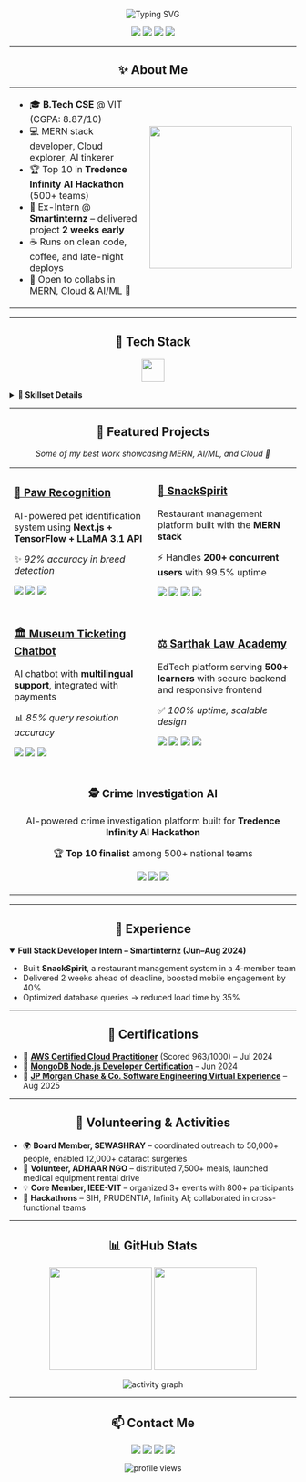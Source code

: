 <!-- GITHUB PROFILE README: Sarthak Ray -->

<p align="center">
  <img src="https://readme-typing-svg.herokuapp.com?font=Fira+Code&size=28&pause=1000&color=00C853&center=true&vCenter=true&width=750&lines=Hey+👋,+I'm+Sarthak+Ray;Full+Stack+Developer+%7C+Cloud+%7C+AI/ML;Hackathon+Enthusiast+%7C+Problem+Solver;Welcome+to+my+GitHub+Universe!" alt="Typing SVG" />
</p>


<p align="center">
  <a href="mailto:raysarthak26@gmail.com"><img src="https://img.shields.io/badge/Email-D14836?style=for-the-badge&logo=gmail&logoColor=white"/></a>
  <a href="https://linkedin.com/in/sarthak-ray-683910256"><img src="https://img.shields.io/badge/LinkedIn-0077B5?style=for-the-badge&logo=linkedin&logoColor=white"/></a>
  <a href="https://sarthakray.me"><img src="https://img.shields.io/badge/Portfolio-000000?style=for-the-badge&logo=vercel&logoColor=white"/></a>
  <a href="https://github.com/SarthakRay26"><img src="https://img.shields.io/badge/GitHub-181717?style=for-the-badge&logo=github&logoColor=white"/></a>
</p>

---

<h2 align="center">✨ About Me</h2>

<table align="center">
<tr>
<td>

- 🎓 **B.Tech CSE** @ VIT (CGPA: 8.87/10)  
- 💻 MERN stack developer, Cloud explorer, AI tinkerer  
- 🏆 Top 10 in **Tredence Infinity AI Hackathon** (500+ teams)  
- 💼 Ex-Intern @ **Smartinternz** – delivered project **2 weeks early**  
- ☕ Runs on clean code, coffee, and late-night deploys  
- 🤝 Open to collabs in MERN, Cloud & AI/ML 🚀  

</td>
<td>
  <img src="https://media.giphy.com/media/L1R1tvI9svkIWwpVYr/giphy.gif" width="250"/>
</td>
</tr>
</table>

---

<h2 align="center">🚀 Tech Stack</h2>

<p align="center">
  <img src="https://skillicons.dev/icons?i=js,react,nextjs,nodejs,express,mongodb,python,java,cpp,aws,mysql,git,github,html,css,vscode,docker" height="40"/>
</p>

<details>
<summary><b>🧰 Skillset Details</b></summary>

<p>

Languages: C, C++, Python, Java, JavaScript, HTML5, CSS3
Frameworks: React.js, Next.js, Express.js, Node.js, TensorFlow, Tailwind CSS
Cloud/Database: AWS (EC2, S3, Lambda), MongoDB, MySQL, Heroku, Vercel
Dev Tools: Git, GitHub, Postman, Vite, VS Code, Docker (basic)


</p>
</details>

---

<h2 align="center">🌟 Featured Projects</h2>

<p align="center">
  <i>Some of my best work showcasing MERN, AI/ML, and Cloud 🚀</i>
</p>

<table>
  <tr>
    <td width="50%">
      <h3><a href="https://pawrecognition.vercel.app/">🐾 Paw Recognition</a></h3>
      <p>AI-powered pet identification system using <b>Next.js + TensorFlow + LLaMA 3.1 API</b></p>
      <p>✨ <i>92% accuracy in breed detection</i></p>
      <p>
        <img src="https://img.shields.io/badge/Next.js-black?style=flat&logo=next.js"/>
        <img src="https://img.shields.io/badge/TensorFlow-orange?style=flat&logo=tensorflow"/>
        <img src="https://img.shields.io/badge/LLaMA-3.1-blueviolet"/>
      </p>
    </td>
    <td width="50%">
      <h3><a href="https://github.com/SarthakRay26/SBFoods-SmartInternz">🍴 SnackSpirit</a></h3>
      <p>Restaurant management platform built with the <b>MERN stack</b></p>
      <p>⚡ Handles <b>200+ concurrent users</b> with 99.5% uptime</p>
      <p>
        <img src="https://img.shields.io/badge/MongoDB-4ea94b?style=flat&logo=mongodb&logoColor=white"/>
        <img src="https://img.shields.io/badge/Express.js-000000?style=flat&logo=express&logoColor=white"/>
        <img src="https://img.shields.io/badge/React.js-61DAFB?style=flat&logo=react&logoColor=black"/>
        <img src="https://img.shields.io/badge/Node.js-339933?style=flat&logo=node.js&logoColor=white"/>
      </p>
    </td>
  </tr>
  <tr>
    <td width="50%">
      <h3><a href="https://museum-booking.vercel.app">🏛️ Museum Ticketing Chatbot</a></h3>
      <p>AI chatbot with <b>multilingual support</b>, integrated with payments</p>
      <p>📊 <i>85% query resolution accuracy</i></p>
      <p>
        <img src="https://img.shields.io/badge/MERN-1c1c1c?style=flat&logo=mongodb&logoColor=4DB33D"/>
        <img src="https://img.shields.io/badge/Grok%20AI-purple?style=flat"/>
        <img src="https://img.shields.io/badge/Payments-FF5F00?style=flat&logo=stripe&logoColor=white"/>
      </p>
    </td>
    <td width="50%">
      <h3><a href="https://www.sarthaklawacademy.com/">⚖️ Sarthak Law Academy</a></h3>
      <p>EdTech platform serving <b>500+ learners</b> with secure backend and responsive frontend</p>
      <p>✅ <i>100% uptime, scalable design</i></p>
      <p>
        <img src="https://img.shields.io/badge/MongoDB-4ea94b?style=flat&logo=mongodb&logoColor=white"/>
        <img src="https://img.shields.io/badge/Express.js-000000?style=flat&logo=express&logoColor=white"/>
        <img src="https://img.shields.io/badge/React.js-61DAFB?style=flat&logo=react&logoColor=black"/>
        <img src="https://img.shields.io/badge/Node.js-339933?style=flat&logo=node.js&logoColor=white"/>
      </p>
    </td>
  </tr>
  <tr>
    <td colspan="2" align="center">
      <h3>🕵️ Crime Investigation AI</h3>
      <p>AI-powered crime investigation platform built for <b>Tredence Infinity AI Hackathon</b></p>
      <p>🏆 <b>Top 10 finalist</b> among 500+ national teams</p>
      <p>
        <img src="https://img.shields.io/badge/Python-3776AB?style=flat&logo=python&logoColor=white"/>
        <img src="https://img.shields.io/badge/OpenCV-5C3EE8?style=flat&logo=opencv&logoColor=white"/>
        <img src="https://img.shields.io/badge/AI/ML-ffca28?style=flat&logo=tensorflow&logoColor=black"/>
      </p>
    </td>
  </tr>
</table>


---

<h2 align="center">🏢 Experience</h2>

<details open>
<summary><b>Full Stack Developer Intern – Smartinternz (Jun–Aug 2024)</b></summary>
<ul>
  <li>Built <b>SnackSpirit</b>, a restaurant management system in a 4-member team</li>
  <li>Delivered 2 weeks ahead of deadline, boosted mobile engagement by 40%</li>
  <li>Optimized database queries → reduced load time by 35%</li>
</ul>
</details>

---

<h2 align="center">📜 Certifications</h2>

<ul>
  <li>🏅 <b><a href="https://www.credly.com/go/vueaaK7N6sve4r07AVqQQw" target="_blank">AWS Certified Cloud Practitioner</a></b> (Scored 963/1000) – Jul 2024</li>
  <li>🏅 <b><a href="https://learn.mongodb.com/learning-paths/mongodb-nodejs-developer-path-for-smartbridge" target="_blank">MongoDB Node.js Developer Certification</a></b> – Jun 2024</li>
  <li>🏅 <b><a href="https://drive.google.com/file/d/1KlvOyfkaHEOcLSST4qVuUvU_FwLfs5XB/view" target="_blank">JP Morgan Chase & Co. Software Engineering Virtual Experience</a></b> – Aug 2025</li>
</ul>

---

<h2 align="center">🤝 Volunteering & Activities</h2>

<ul>
  <li>🌍 <b>Board Member, SEWASHRAY</b> – coordinated outreach to 50,000+ people, enabled 12,000+ cataract surgeries</li>
  <li>🍴 <b>Volunteer, ADHAAR NGO</b> – distributed 7,500+ meals, launched medical equipment rental drive</li>
  <li>💡 <b>Core Member, IEEE-VIT</b> – organized 3+ events with 800+ participants</li>
  <li>🚀 <b>Hackathons</b> – SIH, PRUDENTIA, Infinity AI; collaborated in cross-functional teams</li>
</ul>

---

<h2 align="center">📊 GitHub Stats</h2>

<p align="center">
  <img src="https://github-readme-stats.vercel.app/api?username=SarthakRay26&show_icons=true&theme=tokyonight" height="180"/>
  <img src="https://github-readme-stats.vercel.app/api/top-langs/?username=SarthakRay26&layout=compact&theme=tokyonight" height="180"/>
</p>

<p align="center">
  <img src="https://github-readme-activity-graph.vercel.app/graph?username=SarthakRay26&theme=tokyo-night" alt="activity graph"/>
</p>



---

<h2 align="center">📫 Contact Me</h2>

<p align="center">
  <a href="mailto:raysarthak26@gmail.com"><img src="https://img.shields.io/badge/Email-D14836?style=for-the-badge&logo=gmail&logoColor=white"/></a>
  <a href="https://linkedin.com/in/sarthak-ray-683910256"><img src="https://img.shields.io/badge/LinkedIn-0077B5?style=for-the-badge&logo=linkedin&logoColor=white"/></a>
  <a href="https://sarthakray.me"><img src="https://img.shields.io/badge/Portfolio-000000?style=for-the-badge&logo=vercel&logoColor=white"/></a>
  <a href="https://github.com/SarthakRay26"><img src="https://img.shields.io/badge/GitHub-181717?style=for-the-badge&logo=github&logoColor=white"/></a>
</p>

<p align="center">
  <img src="https://komarev.com/ghpvc/?username=SarthakRay26&label=Profile+Views&color=0e75b6&style=flat" alt="profile views"/>
</p>

<!-- END OF CRAZY PROFILE README -->
